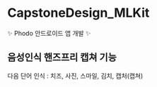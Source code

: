 # CapstoneDesign_MLKit
:sparkles: Phodo 안드로이드 앱 개발 :sparkles:

## 음성인식 핸즈프리 캡쳐 기능

다음 단어 인식 : 치즈, 사진, 스마일, 김치, 캡처(캡쳐)
